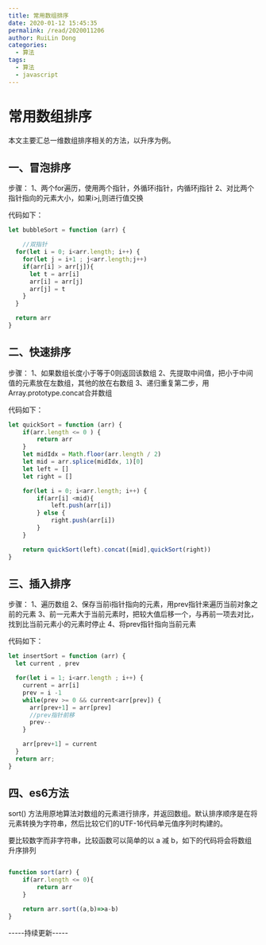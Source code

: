 ```yaml
---
title: 常用数组排序
date: 2020-01-12 15:45:35
permalink: /read/2020011206
author: RuiLin Dong
categories:
  - 算法
tags:
  - 算法
  - javascript
---
```

# 常用数组排序
本文主要汇总一维数组排序相关的方法，以升序为例。
## 一、冒泡排序

步骤：
1、两个for遍历，使用两个指针，外循环i指针，内循环j指针
2、对比两个指针指向的元素大小，如果i>j,则进行值交换
<!-- more -->
代码如下：
```javascript
let bubbleSort = function (arr) { 

    //双指针
  for(let i = 0; i<arr.length; i++) {
    for(let j = i+1 ; j<arr.length;j++)
    if(arr[i] > arr[j]){
      let t = arr[i]
      arr[i] = arr[j]
      arr[j] = t
    }
  }

  return arr
}

```
## 二、快速排序

步骤：
1、如果数组长度小于等于0则返回该数组
2、先提取中间值，把小于中间值的元素放在左数组，其他的放在右数组
3、递归重复第二步，用Array.prototype.concat合并数组

代码如下：
```javascript
let quickSort = function (arr) { 
    if(arr.length <= 0 ) {
        return arr
    }
    let midIdx = Math.floor(arr.length / 2)
    let mid = arr.splice(midIdx, 1)[0]
    let left = []
    let right = []

    for(let i = 0; i<arr.length; i++) {
        if(arr[i] <mid){
            left.push(arr[i])
        } else {
            right.push(arr[i])
        }
    }

    return quickSort(left).concat([mid],quickSort(right))
}

```

## 三、插入排序

步骤：
1、遍历数组
2、保存当前i指针指向的元素，用prev指针来遍历当前对象之前的元素
3、前一元素大于当前元素时，把较大值后移一个，与再前一项去对比，找到比当前元素小的元素时停止
4、将prev指针指向当前元素

代码如下：
```javascript
let insertSort = function (arr) {
  let current , prev

  for(let i = 1; i<arr.length ; i++) {
    current = arr[i]
    prev = i -1
    while(prev >= 0 && current<arr[prev]) {
      arr[prev+1] = arr[prev]
      //prev指针前移
      prev--
    }

    arr[prev+1] = current
  }
  return arr;
}
```

## 四、es6方法

sort() 方法用原地算法对数组的元素进行排序，并返回数组。默认排序顺序是在将元素转换为字符串，然后比较它们的UTF-16代码单元值序列时构建的。

要比较数字而非字符串，比较函数可以简单的以 a 减 b，如下的代码将会将数组升序排列

```javascript

function sort(arr) {
    if(arr.length <= 0){
        return arr
    }

    return arr.sort((a,b)=>a-b)
}

```

-----持续更新-----